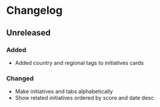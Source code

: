 # Changelog

## Unreleased

### Added

- Added country and regional tags to initiatives cards

### Changed

- Make initiatives and tabs alphabetically
- Show related initiatives ordered by score and date desc